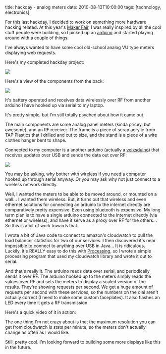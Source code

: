 title: hackday - analog meters
date: 2010-08-13T10:00:00
tags: [technology, electronics]

For this last hackday, I decided to work on something more hardware hacking related. At this year's [Maker Fair](https://makerfaire.com/), I was really inspired by all the cool stuff people were building, so I picked up an [arduino](https://www.arduino.cc/) and started playing around with a couple of things.

I've always wanted to have some cool old-school analog VU type meters displaying web requests.

Here's my completed hackday project:

<img src="http://farm5.static.flickr.com/4073/4886748674_69d378a309.jpg" />

Here's a view of the components from the back:

<img src="http://farm5.static.flickr.com/4096/4886751606_76ebe9ed1c.jpg" />

It's battery operated and receives data wirelessly over RF from another arduino I have hooked up via serial to my laptop.

It's pretty simple, but I'm still totally psyched about how it came out.

The main components are some analog panel meters (kinda pricey, but awesome), and an RF receiver. The frame is a piece of scrap acrylic from TAP Plastics that I drilled and cut to size, and the stand is a piece of a wire clothes hanger bent to shape.

Connected to my computer is a another arduino (actually a [volksduino](http://www.appliedplatonics.com/volksduino/)) that receives updates over USB and sends the data out over RF:

<img src="http://farm5.static.flickr.com/4142/4886752598_2522c0839b_d.jpg" />

You may be asking, why bother with wireless if you need a computer hooked up through serial anyway. Or you may ask why not just connect to a wireless network directly.

Well, I wanted the meters to be able to be moved around, or mounted on a wall... I wanted them wireless. But, it turns out that wireless and even ethernet solutions for connecting an arduino to the internet directly are comparatively pretty expensive. Even using bluetooth is expensive. My long term plan is to have a single arduino connected to the internet directly (via ethernet or wireless), and have it serve as a proxy over RF for the others... So this is a bit of work towards that.

I wrote a bit of Java code to connect to amazon's cloudwatch to pull the load balancer statistics for two of our services. I then discovered it's near impossible to connect to anything over USB in Java... It is ridiculous. Luckily, it's REALLY easy to do this with [Processing](https://processing.org/), so I wrote a simple processing program that used my cloudwatch library and wrote it out to serial.

And that's really it. The arduino reads data over serial, and periodically sends it over RF. The arduino hooked up to the meters simply reads the values over RF and sets the meters to display a scaled version of the results. They're showing requests per second. We get a huge amount of requests per second with these services, so the numbers on the dial aren't actually correct (I need to make some custom faceplates). It also flashes an LED every time it gets a RF transmission.

Here's a quick video of it in action:

The one thing I'm not crazy about is that the maximum resolution you can get from cloudwatch is stats per minute, so the meters don't actually change as often as I would like.

Still, pretty cool. I'm looking forward to building some more displays like this in the future.
